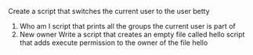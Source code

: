  Create a script that switches the current user to the user betty
1. Who am I
script that prints all the groups the current user is part of
3. New owner
Write a script that creates an empty file called hello
 script that adds execute permission to the owner of the file hello
